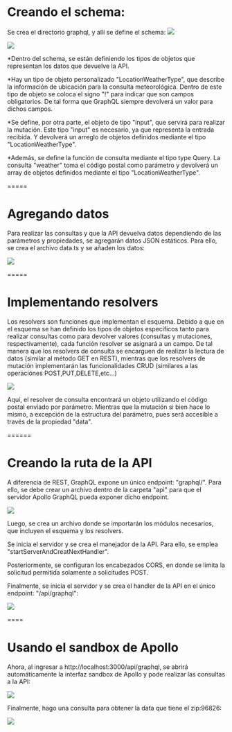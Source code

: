 # Creando el schema:
Se crea el directorio graphql, y allí se define el schema:
![](https://github.com/DianaLlamoca/C8288---ACTIVIDADES/blob/main/Imagenes/A13_1.JPG)

![](https://github.com/DianaLlamoca/C8288---ACTIVIDADES/blob/main/Imagenes/A13_2.JPG)

*Dentro del schema, se están definiendo los tipos de objetos que representan los datos que devuelve la API.

*Hay un tipo de objeto personalizado "LocationWeatherType", que describe la información de ubicación para la consulta meteorológica. Dentro de este tipo de objeto se coloca el signo "!" para indicar que son campos obligatorios. De tal forma que GraphQL siempre devolverá un valor para dichos campos.

*Se define, por otra parte, el objeto de tipo "input", que servirá para realizar la mutación.
Este tipo "input" es necesario, ya que representa la entrada recibida. Y devolverá un arreglo de objetos definidos mediante el tipo "LocationWeatherType".

*Además, se define la función de consulta mediante el tipo type Query.
La consulta "weather" toma el código postal como parámetro y devolverá un array de objetos definidos mediante el tipo "LocationWeatherType".


=====

# Agregando datos

Para realizar las consultas y que la API devuelva datos dependiendo de las parámetros y propiedades, se agregarán
datos JSON estáticos. Para ello, se crea el archivo data.ts y se añaden los datos:

![](https://github.com/DianaLlamoca/C8288---ACTIVIDADES/blob/main/Imagenes/A13_3.JPG)

=====

# Implementando resolvers

Los resolvers son funciones que implementan el esquema. Debido a que en el esquema se han definido los tipos de
objetos específicos tanto para realizar consultas como para devolver valores (consultas y mutaciones, respectivamente),
cada función resolver se asignará a un campo. De tal manera que los resolvers de consulta se encarguen de realizar la lectura
de datos (similar al método GET en REST), mientras que los resolvers de mutación implementarán las funcionalidades CRUD (similares
a las operaciónes POST,PUT,DELETE,etc...)

![](https://github.com/DianaLlamoca/C8288---ACTIVIDADES/blob/main/Imagenes/A13_4.JPG)

Aquí, el resolver de consulta encontrará un objeto utilizando el código postal enviado por parámetro.
Mientras que la mutación si bien hace lo mismo, a excepción de la estructura del parámetro, pues será accesible
a través de la propiedad "data".

======

# Creando la ruta de la API

A diferencia de REST, GraphQL expone un único endpoint: "graphql/".
Para ello, se debe crear un archivo dentro de la carpeta "api" para que el servidor Apollo GraphQL pueda exponer dicho endpoint.

![](https://github.com/DianaLlamoca/C8288---ACTIVIDADES/blob/main/Imagenes/A13_5.JPG)

Luego, se crea un archivo donde se importarán los módulos necesarios, que incluyen el esquema
y los resolvers.

Se inicia el servidor y se crea el manejador de la API. Para ello, se emplea "startServerAndCreatNextHandler".

Posteriormente, se configuran los encabezados CORS, en donde se limita la solicitud
permitida solamente a solicitudes POST.

Finalmente, se inicia el servidor y se crea el handler de la API en el único endpoint:
"/api/graphql":

![](https://github.com/DianaLlamoca/C8288---ACTIVIDADES/blob/main/Imagenes/A13_6.JPG)

====

# Usando el sandbox de Apollo

Ahora, al ingresar a http://localhost:3000/api/graphql, se abrirá automáticamente la interfaz
sandbox de Apollo y pode realizar las consultas a la API:

![](https://github.com/DianaLlamoca/C8288---ACTIVIDADES/blob/main/Imagenes/A13_7.JPG)

Finalmente, hago una consulta para obtener la data que tiene el zip:96826:

![](https://github.com/DianaLlamoca/C8288---ACTIVIDADES/blob/main/Imagenes/Result.JPG)




